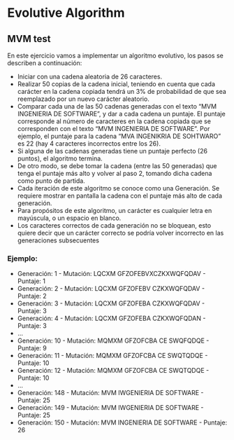 # Evolutive Algorithm

## MVM test ##

En este ejercicio vamos a implementar un algoritmo evolutivo, los pasos se describen a continuación:

* Iniciar con una cadena aleatoria de 26 caracteres. 
* Realizar 50 copias de la cadena inicial, teniendo en cuenta que cada carácter en la cadena copiada tendrá un 3% de probabilidad de que sea reemplazado por un nuevo carácter aleatorio.
* Comparar cada una de las 50 cadenas generadas con el texto “MVM INGENIERIA DE SOFTWARE”, y dar a cada cadena un puntaje. El puntaje corresponde al número de caracteres en la cadena copiada que se corresponden con el texto “MVM INGENIERIA DE SOFTWARE”. Por ejemplo, el puntaje para la cadena “MVA INGENIKRIA DE SOHTWARO” es 22 (hay 4 caracteres incorrectos entre los 26).
* Si alguna de las cadenas generadas tiene un puntaje perfecto (26 puntos), el algoritmo termina.
* De otro modo, se debe tomar la cadena (entre las 50 generadas) que tenga el puntaje más alto y volver al paso 2, tomando dicha cadena como punto de partida.
* Cada iteración de este algoritmo se conoce como una Generación. Se requiere mostrar en pantalla la cadena con el puntaje más alto de cada generación.
* Para propósitos de este algoritmo, un carácter es cualquier letra en mayúscula, o un espacio en blanco.
* Los caracteres correctos de cada generación no se bloquean, esto quiere decir que un carácter correcto se podría volver incorrecto en las generaciones subsecuentes

### Ejemplo: ###
* Generación: 1 - Mutación: LQCXM GFZOFEBVXCZKXWQFQDAV - Puntaje: 1
* Generación: 2 - Mutación: LQCXM GFZOFEBV CZKXWQFQDAV - Puntaje: 2
* Generación: 3 - Mutación: LQCXM GFZOFEBA CZKXWQFQDAV - Puntaje: 3
* Generación: 4 - Mutación: LQCXM GFZOFEBA CZKXWQFQDAN - Puntaje: 3
* …
* Generación: 10 - Mutación: MQMXM GFZOFCBA CE SWQFQDQE - Puntaje: 9
* Generación: 11 - Mutación: MQMXM GFZOFCBA CE SWQTQDQE - Puntaje: 10
* Generación: 12 - Mutación: MQMXM GFZOFCBA CE SWQTQDQE - Puntaje: 10
* …
* Generación: 148 - Mutación: MVM IWGENIERIA DE SOFTWARE - Puntaje: 25
* Generación: 149 - Mutación: MVM IWGENIERIA DE SOFTWARE - Puntaje: 25
* Generación: 150 - Mutación: MVM INGENIERIA DE SOFTWARE - Puntaje: 26
